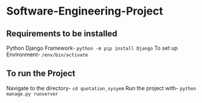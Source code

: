 # Software-Engineering-Project

## Requirements to be installed

Python Django Framework- ```python -m pip install Django```
To set up Environment- ```/env/bin/activate```

## To run the Project

Navigate to the directory- ```cd quotation_sysyem```
Run the project with- ```python manage.py runserver```
